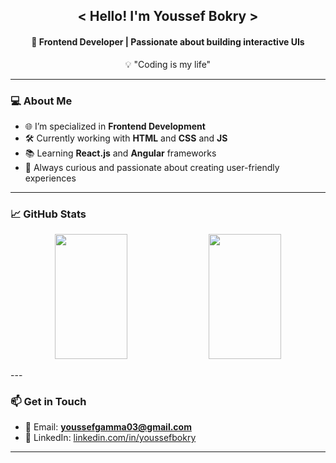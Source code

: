 <h2 align="center"> < Hello! I'm Youssef Bokry ></h2>
<h4 align="center">🚀 Frontend Developer | Passionate about building interactive UIs</h4>

<p align="center">💡 "Coding is my life"</p>

---

### 💻 About Me

- 🌐 I’m specialized in **Frontend Development**
- 🛠️ Currently working with **HTML** and **CSS** and **JS**
- 📚 Learning **React.js** and **Angular** frameworks
- 🎯 Always curious and passionate about creating user-friendly experiences

---

### 📈 GitHub Stats

<p align="center">
  <img src="https://github-readme-stats.vercel.app/api?username=youssefbokry&show_icons=true&include_all_commits=true&count_private=true&hide_border=false&title_color=444444&text_color=000000&icon_color=555555&border_color=ffffff&theme=default" width="48%" height="200" />
  <img src="https://github-readme-streak-stats-mirror.vercel.app/?user=youssefbokry&mode=weekly&hide_border=true&fire=555555" width="48%" height="200" />
</p>
---

### 📫 Get in Touch

- 📧 Email:     **youssefgamma03@gmail.com**
- 💼 LinkedIn: [linkedin.com/in/youssefbokry](https://www.linkedin.com/feed/)

---

<!-- Optional: Add this if you want to include most-used languages or trophies -->

<!--
<p align="center">
  <img src="https://github-readme-stats.vercel.app/api/top-langs/?username=youssefbokry&layout=compact&theme=transparent" />
</p>
-->

